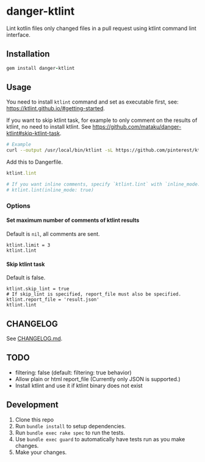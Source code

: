 # danger-ktlint

Lint kotlin files only changed files in a pull request using ktlint command lint interface.

## Installation

```ruby
gem install danger-ktlint
```

## Usage

You need to install `ktlint` command and set as executable first, see: https://ktlint.github.io/#getting-started.

If you want to skip ktlint task, for example to only comment on the results of ktlint, no need to install ktlint. See https://github.com/mataku/danger-ktlint#skip-ktlint-task.

```bash
# Example
curl --output /usr/local/bin/ktlint -sL https://github.com/pinterest/ktlint/releases/download/$KTLINT_VERSION/ktlint && chmod a+x /usr/local/bin/ktlint
```

Add this to Dangerfile.

```ruby
ktlint.lint

# If you want inline comments, specify `ktlint.lint` with `inline_mode: true`
# ktlint.lint(inline_mode: true)
```

### Options
#### Set maximum number of comments of ktlint results

Default is `nil`, all comments are sent.

```shell
ktlint.limit = 3
ktlint.lint
```

#### Skip ktlint task

Default is false.

```shell
ktlint.skip_lint = true
# If skip_lint is specified, report_file must also be specified.
ktlint.report_file = 'result.json'
ktlint.lint
```

## CHANGELOG

See [CHANGELOG.md](https://github.com/mataku/danger-ktlint/blob/master/CHANGELOG.md).

## TODO

- filtering: false (default: filtering: true behavior)
- Allow plain or html report_file (Currently only JSON is supported.)
- Install ktlint and use it if ktlint binary does not exist

## Development

1. Clone this repo
2. Run `bundle install` to setup dependencies.
3. Run `bundle exec rake spec` to run the tests.
4. Use `bundle exec guard` to automatically have tests run as you make changes.
5. Make your changes.
